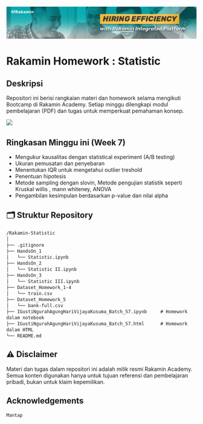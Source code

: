 [![banner1](rakaminacademy_cover.jpg)](https://www.rakamin.com/)

# Rakamin Homework : Statistic

## Deskripsi

Repositori ini berisi rangkaian materi dan homework selama mengikuti Bootcamp di Rakamin Academy. Setiap minggu dilengkapi modul pembelajaran (PDF) dan tugas untuk memperkuat pemahaman konsep.

<img src="https://user-images.githubusercontent.com/74038190/212284100-561aa473-3905-4a80-b561-0d28506553ee.gif" width="900">

## Ringkasan Minggu ini (Week 7)
- Mengukur kausalitas dengan statistical experiment (A/B testing)
- Ukuran pemusatan dan penyebaran
- Menentukan IQR untuk mengetahui outlier treshold
- Penentuan hipotesis
- Metode sampling dengan slovin, Metode pengujian statistik seperti Kruskal willis , mann whiteney, ANOVA
- Pengambilan kesimpulan berdasarkan p-value dan nilai alpha

## 🗂️ Struktur Repository

```
/Rakamin-Statistic
│
├── .gitignore
├── HandsOn_1
│   └── Statistic.ipynb 
├── HandsOn_2
│   └── Statistic II.ipynb 
├── HandsOn_3
│   └── Statistic III.ipynb 
├── Dataset_Homework_1-4
│   └── train.csv
├── Dataset_Homework_5
│   └── bank-full.csv
├── IGustiNgurahAgungHariVijayaKusuma_Batch_57.ipynb     # Homework dalam notebook
├── IGustiNgurahAgungHariVijayaKusuma_Batch_57.html      # Homework dalam HTML
└── README.md

```
## ⚠️ Disclaimer

Materi dan tugas dalam repositori ini adalah milik resmi Rakamin Academy. Semua konten digunakan hanya untuk tujuan referensi dan pembelajaran pribadi, bukan untuk klaim kepemilikan.

## Acknowledgements

```
Mantap
```